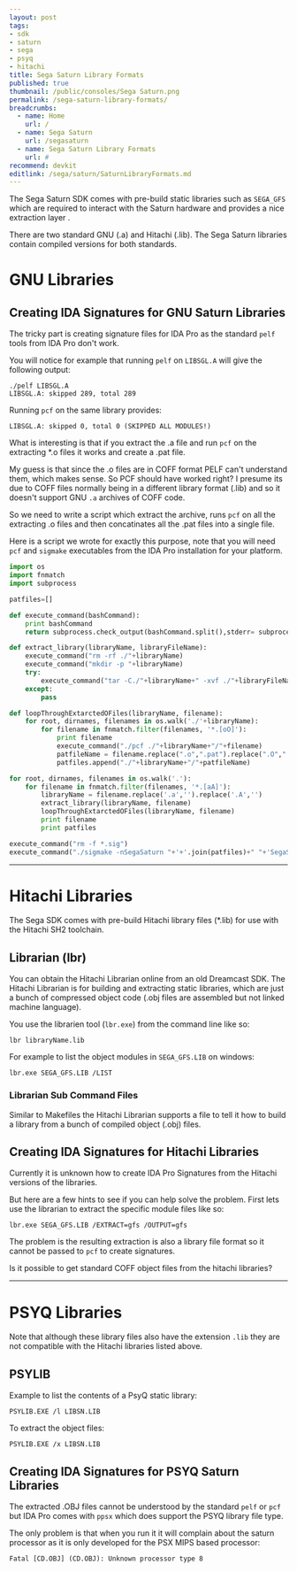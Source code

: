 ```yaml
---
layout: post
tags:
- sdk
- saturn
- sega
- psyq
- hitachi
title: Sega Saturn Library Formats
published: true
thumbnail: /public/consoles/Sega Saturn.png
permalink: /sega-saturn-library-formats/
breadcrumbs:
  - name: Home
    url: /
  - name: Sega Saturn
    url: /segasaturn
  - name: Sega Saturn Library Formats
    url: #
recommend: devkit
editlink: /sega/saturn/SaturnLibraryFormats.md
---
```


The Sega Saturn SDK comes with pre-build static libraries such as `SEGA_GFS` which are required to interact with the Saturn hardware and provides a nice extraction layer .

There are two standard GNU (.a) and Hitachi (.lib). The Sega Saturn libraries contain compiled versions for both standards.

# GNU Libraries

## Creating IDA Signatures for GNU Saturn Libraries
The tricky part is creating signature files for IDA Pro as the standard `pelf` tools from IDA Pro don't work.

You will notice for example that running `pelf` on `LIBSGL.A` will give the following output:
```
./pelf LIBSGL.A
LIBSGL.A: skipped 289, total 289
```

Running `pcf` on the same library provides:
```
LIBSGL.A: skipped 0, total 0 (SKIPPED ALL MODULES!)
```

What is interesting is that if you extract the .a file and run `pcf` on the extracting *.o files it works and create a .pat file.

My guess is that since the .o files are in COFF format PELF can't understand them, which makes sense. So PCF should have worked right? I presume its due to COFF files normally being in a different library format (.lib) and so it doesn't support GNU `.a` archives of COFF code.

So we need to write a script which extract the archive, runs `pcf` on all the extracting .o files and then concatinates all the .pat files into a single file.

Here is a script we wrote for exactly this purpose, note that you will need `pcf` and `sigmake` executables from the IDA Pro installation for your platform.
```python
import os
import fnmatch
import subprocess

patfiles=[]

def execute_command(bashCommand):
    print bashCommand
    return subprocess.check_output(bashCommand.split(),stderr= subprocess.STDOUT)

def extract_library(libraryName, libraryFileName):
    execute_command("rm -rf ./"+libraryName)
    execute_command("mkdir -p "+libraryName)
    try:
        execute_command("tar -C./"+libraryName+" -xvf ./"+libraryFileName)
    except:
        pass

def loopThroughExtarctedOFiles(libraryName, filename):
    for root, dirnames, filenames in os.walk('./'+libraryName):
        for filename in fnmatch.filter(filenames, '*.[oO]'):
            print filename
            execute_command("./pcf ./"+libraryName+"/"+filename)
            patfileName = filename.replace(".o",".pat").replace(".O",".pat")
            patfiles.append("./"+libraryName+"/"+patfileName)

for root, dirnames, filenames in os.walk('.'):
    for filename in fnmatch.filter(filenames, '*.[aA]'):
        libraryName = filename.replace('.a','').replace('.A','')
        extract_library(libraryName, filename)
        loopThroughExtarctedOFiles(libraryName, filename)
        print filename
        print patfiles

execute_command("rm -f *.sig")
execute_command("./sigmake -nSegaSaturn "+'+'.join(patfiles)+" "+'SegaSaturn.sig')
```

---
# Hitachi Libraries
The Sega SDK comes with pre-build Hitachi library files (*.lib) for use with the Hitachi SH2 toolchain.

## Librarian (lbr)
You can obtain the Hitachi Librarian online from an old Dreamcast SDK. The Hitachi Librarian is for building and extracting static libraries, which are just a bunch of compressed object code (.obj files are assembled but not linked machine language).

You use the librarien tool (`lbr.exe`) from the command line like so:
```
lbr libraryName.lib
```
For example to list the object modules in `SEGA_GFS.LIB` on windows:
```
lbr.exe SEGA_GFS.LIB /LIST
```

### Librarian Sub Command Files
Similar to Makefiles the Hitachi Librarian supports a file to tell it how to build a library from a bunch of compiled object (.obj) files.


## Creating IDA Signatures for Hitachi Libraries
Currently it is unknown how to create IDA Pro Signatures from the Hitachi versions of the libraries.

But here are a few hints to see if you can help solve the problem.
First lets use the librarian to extract the specific module files like so:
```
lbr.exe SEGA_GFS.LIB /EXTRACT=gfs /OUTPUT=gfs
```
The problem is the resulting extraction is also a library file format so it cannot be passed to `pcf` to create signatures.

Is it possible to get standard COFF object files from the hitachi libraries?

---
# PSYQ Libraries
Note that although these library files also have the extension `.lib` they are not compatible with the Hitachi libraries listed above.

## PSYLIB

Example to list the contents of a PsyQ static library:
```dos
PSYLIB.EXE /l LIBSN.LIB
```

To extract the object files:
```
PSYLIB.EXE /x LIBSN.LIB
```

## Creating IDA Signatures for PSYQ Saturn Libraries
The extracted .OBJ files cannot be understood by the standard `pelf` or `pcf` but IDA Pro comes with `ppsx` which does support the PSYQ library file type.

The only problem is that when you run it it will complain about the saturn processor as it is only developed for the PSX MIPS based processor:
```
Fatal [CD.OBJ] (CD.OBJ): Unknown processor type 8
```
